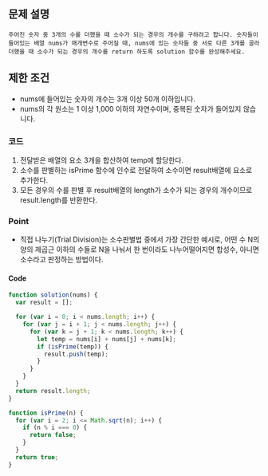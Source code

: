 ## 문제 설명

    주어진 숫자 중 3개의 수를 더했을 때 소수가 되는 경우의 개수를 구하려고 합니다. 숫자들이 들어있는 배열 nums가 매개변수로 주어질 때, nums에 있는 숫자들 중 서로 다른 3개를 골라 더했을 때 소수가 되는 경우의 개수를 return 하도록 solution 함수를 완성해주세요.

## 제한 조건

- nums에 들어있는 숫자의 개수는 3개 이상 50개 이하입니다.
- nums의 각 원소는 1 이상 1,000 이하의 자연수이며, 중복된 숫자가 들어있지 않습니다.

### 코드

1. 전달받은 배열의 요소 3개을 합산하여 temp에 할당한다.
2. 소수를 판별하는 isPrime 함수에 인수로 전달하여 소수이면 result배열에 요소로 추가한다.
3. 모든 경우의 수를 판별 후 result배열의 length가 소수가 되는 경우의 개수이므로 result.length를 반환한다.

### Point

- 직접 나누기(Trial Division)는 소수판별법 중에서 가장 간단한 예시로, 어떤 수 N의 양의 제곱근 이하의 수들로 N을 나눠서 한 번이라도 나누어떨어지면 합성수, 아니면 소수라고 판정하는 방법이다.

#### Code

```js
function solution(nums) {
  var result = [];

  for (var i = 0; i < nums.length; i++) {
    for (var j = i + 1; j < nums.length; j++) {
      for (var k = j + 1; k < nums.length; k++) {
        let temp = nums[i] + nums[j] + nums[k];
        if (isPrime(temp)) {
          result.push(temp);
        }
      }
    }
  }
  return result.length;
}

function isPrime(n) {
  for (var i = 2; i <= Math.sqrt(n); i++) {
    if (n % i === 0) {
      return false;
    }
  }
  return true;
}
```
